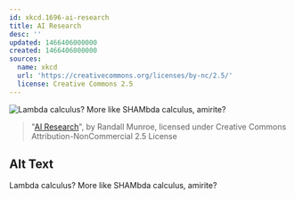 ```yaml
---
id: xkcd.1696-ai-research
title: AI Research
desc: ''
updated: 1466406000000
created: 1466406000000
sources:
  name: xkcd
  url: 'https://creativecommons.org/licenses/by-nc/2.5/'
  license: Creative Commons 2.5
---
```

![Lambda calculus? More like SHAMbda calculus, amirite?](https://imgs.xkcd.com/comics/ai_research.png)
> "[AI Research](https://xkcd.com/1696/)", by Randall Munroe, licensed under Creative Commons Attribution-NonCommercial 2.5 License

## Alt Text
Lambda calculus? More like SHAMbda calculus, amirite?
